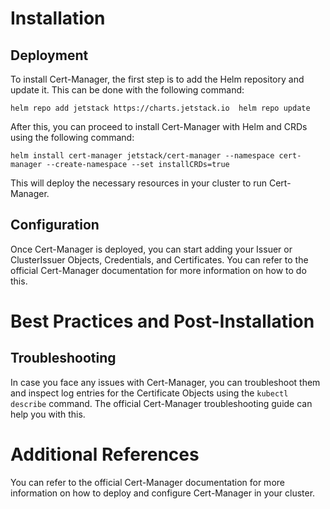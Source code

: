# Installation

## Deployment

To install Cert-Manager, the first step is to add the Helm repository and update it. This can be done with the following command:

`helm repo add jetstack https://charts.jetstack.io  helm repo update`

After this, you can proceed to install Cert-Manager with Helm and CRDs using the following command:

`helm install cert-manager jetstack/cert-manager --namespace cert-manager --create-namespace --set installCRDs=true`

This will deploy the necessary resources in your cluster to run Cert-Manager.

## Configuration

Once Cert-Manager is deployed, you can start adding your Issuer or ClusterIssuer Objects, Credentials, and Certificates. You can refer to the official Cert-Manager documentation for more information on how to do this.

# Best Practices and Post-Installation

## Troubleshooting

In case you face any issues with Cert-Manager, you can troubleshoot them and inspect log entries for the Certificate Objects using the `kubectl describe` command. The official Cert-Manager troubleshooting guide can help you with this.

# Additional References

You can refer to the official Cert-Manager documentation for more information on how to deploy and configure Cert-Manager in your cluster.